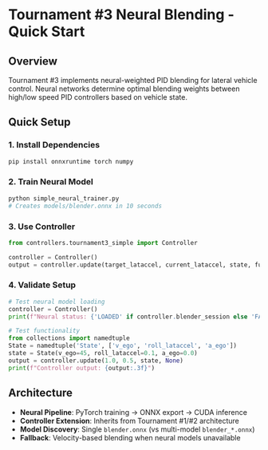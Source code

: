 # Tournament #3 Neural Blending - Quick Start

## Overview
Tournament #3 implements neural-weighted PID blending for lateral vehicle control. Neural networks determine optimal blending weights between high/low speed PID controllers based on vehicle state.

## Quick Setup

### 1. Install Dependencies
```bash
pip install onnxruntime torch numpy
```

### 2. Train Neural Model
```bash
python simple_neural_trainer.py
# Creates models/blender.onnx in 10 seconds
```

### 3. Use Controller
```python
from controllers.tournament3_simple import Controller

controller = Controller()
output = controller.update(target_lataccel, current_lataccel, state, future_plan)
```

### 4. Validate Setup
```python
# Test neural model loading
controller = Controller()
print(f"Neural status: {'LOADED' if controller.blender_session else 'FALLBACK'}")

# Test functionality
from collections import namedtuple
State = namedtuple('State', ['v_ego', 'roll_lataccel', 'a_ego'])
state = State(v_ego=45, roll_lataccel=0.1, a_ego=0.0)
output = controller.update(1.0, 0.5, state, None)
print(f"Controller output: {output:.3f}")
```

## Architecture
- **Neural Pipeline**: PyTorch training → ONNX export → CUDA inference
- **Controller Extension**: Inherits from Tournament #1/#2 architecture  
- **Model Discovery**: Single `blender.onnx` (vs multi-model `blender_*.onnx`)
- **Fallback**: Velocity-based blending when neural models unavailable